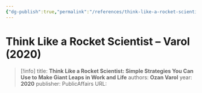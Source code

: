 ```yaml
---
{"dg-publish":true,"permalink":"/references/think-like-a-rocket-scientist-varol-2020/"}
---
```



# Think Like a Rocket Scientist – Varol (2020)

> [!info]
> title: **Think Like a Rocket Scientist: Simple Strategies You Can Use to Make Giant Leaps in Work and Life**
> authors: **Ozan Varol**
> year: **2020**
> publisher: PublicAffairs
> URL: 


